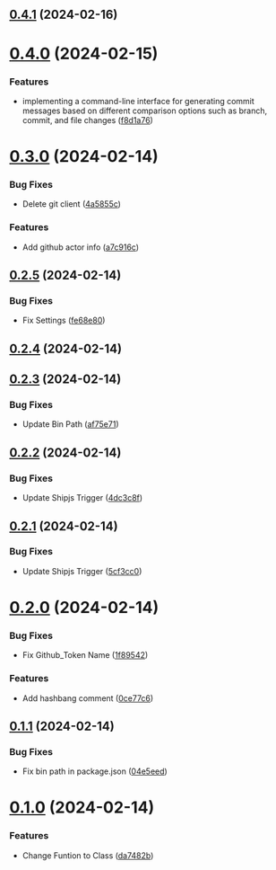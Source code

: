 ## [0.4.1](https://github.com/Commit-Wizard/commit-wizard/compare/v0.4.0...v0.4.1) (2024-02-16)



# [0.4.0](https://github.com/Commit-Wizard/commit-wizard/compare/v0.3.0...v0.4.0) (2024-02-15)


### Features

*  implementing a command-line interface for generating commit messages based on different comparison options such as branch, commit, and file changes ([f8d1a76](https://github.com/Commit-Wizard/commit-wizard/commit/f8d1a762b8e889ad1548a6e3b5f0bbc022c2c9b6))



# [0.3.0](https://github.com/Commit-Wizard/commit-wizard/compare/v0.2.4...v0.3.0) (2024-02-14)


### Bug Fixes

* Delete git client ([4a5855c](https://github.com/Commit-Wizard/commit-wizard/commit/4a5855c24fab18a56bdb3541cc761a4ad6a13d06))


### Features

* Add github actor info ([a7c916c](https://github.com/Commit-Wizard/commit-wizard/commit/a7c916c5f285f68cc212d1b17a8de114c3ea9aa6))



## [0.2.5](https://github.com/Commit-Wizard/commit-wizard/compare/v0.2.4...v0.2.5) (2024-02-14)


### Bug Fixes

* Fix Settings ([fe68e80](https://github.com/Commit-Wizard/commit-wizard/commit/fe68e80537dbbf75891b18959e8125df1149522d))



## [0.2.4](https://github.com/Commit-Wizard/commit-wizard/compare/v0.2.3...v0.2.4) (2024-02-14)



## [0.2.3](https://github.com/Commit-Wizard/commit-wizard/compare/v0.2.2...v0.2.3) (2024-02-14)


### Bug Fixes

* Update Bin Path ([af75e71](https://github.com/Commit-Wizard/commit-wizard/commit/af75e71bbfa3a75ec582df69eb1380b1a8c60a60))



## [0.2.2](https://github.com/Commit-Wizard/commit-wizard/compare/v0.2.1...v0.2.2) (2024-02-14)


### Bug Fixes

* Update Shipjs Trigger ([4dc3c8f](https://github.com/Commit-Wizard/commit-wizard/commit/4dc3c8f333328ba5103645c5c9a4aa75878cdc9e))



## [0.2.1](https://github.com/Commit-Wizard/commit-wizard/compare/v0.2.0...v0.2.1) (2024-02-14)


### Bug Fixes

* Update Shipjs Trigger ([5cf3cc0](https://github.com/Commit-Wizard/commit-wizard/commit/5cf3cc0e1dfc191a98f6328a8d1a977506c92a33))



# [0.2.0](https://github.com/Commit-Wizard/commit-wizard/compare/v0.1.1...v0.2.0) (2024-02-14)


### Bug Fixes

* Fix Github_Token Name ([1f89542](https://github.com/Commit-Wizard/commit-wizard/commit/1f89542691b4866ede0deb373a9e0e565d1ea649))


### Features

* Add hashbang comment ([0ce77c6](https://github.com/Commit-Wizard/commit-wizard/commit/0ce77c6568a97e6b1fb3ec1bde5bd9a513ca6e3e))



## [0.1.1](https://github.com/Commit-Wizard/commit-wizard/compare/v0.1.0...v0.1.1) (2024-02-14)


### Bug Fixes

* Fix bin path in package.json ([04e5eed](https://github.com/Commit-Wizard/commit-wizard/commit/04e5eeda330ac2b99f920a598226ee304bdb9d0a))



# [0.1.0](https://github.com/Commit-Wizard/commit-wizard/compare/v0.0.1...v0.1.0) (2024-02-14)


### Features

* Change Funtion to Class ([da7482b](https://github.com/Commit-Wizard/commit-wizard/commit/da7482bc845a0147a3a02ab713a3fbc4cf7996cf))



